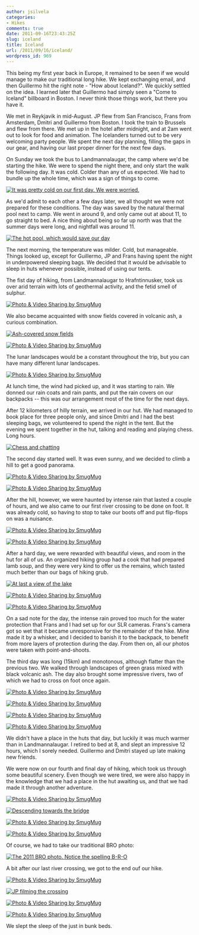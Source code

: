 ```yaml
---
author: jsilvela
categories:
- Hikes
comments: true
date: 2011-09-16T23:43:25Z
slug: iceland
title: Iceland
url: /2011/09/16/iceland/
wordpress_id: 969
---
```


This being my first year back in Europe, it remained to be seen if we would manage to make our traditional long hike. We kept exchanging email, and then Guillermo hit the right note - "How about Iceland?". We quickly settled on the idea. I learned later that Guillermo had simply seen a "Come to Iceland" billboard in Boston. I never think those things work, but there you have it.

We met in Reykjavik in mid-August. JP flew from San Francisco, Frans from Amsterdam, Dmitri and Guillermo from Boston. I took the train to Brussels and flew from there. We met up in the hotel after midnight, and at 2am went out to look for food and animation. The Icelanders turned out to be very welcoming party people. We spent the next day planning, filling the gaps in our gear, and having our last proper dinner for the next few days.

On Sunday we took the bus to Landmannalaugar, the camp where we'd be starting the hike. We were to spend the night there, and only start the walk the following day. It was cold. Colder than any of us expected. We had to bundle up the whole time, which was a sign of things to come.

[![It was pretty cold on our first day. We were worried.](http://jsilvela.smugmug.com/Hikes/Iceland/i-75dqJGn/0/S/iceland-jaime-2-56-S.jpg)](http://jsilvela.smugmug.com/Hikes/Iceland/18765251_PLhxfs#1452570069_75dqJGn-A-LB)

As we'd admit to each other a few days later, we all thought we were not prepared for these conditions. The day was saved by the natural thermal pool next to camp. We went in around 9, and only came out at about 11, to go straight to bed. A nice thing about being so far up north was that the summer days were long, and nightfall was around 11.

[![The hot pool, which would save our day](http://jsilvela.smugmug.com/Hikes/Iceland/i-rnQTnP2/0/S/iceland-jaime-2-42-S.jpg)](http://jsilvela.smugmug.com/Hikes/Iceland/18765251_PLhxfs#1452555691_rnQTnP2-A-LB)

The next morning, the temperature was milder. Cold, but manageable. Things looked up, except for Guillermo, JP and Frans having spent the night in underpowered sleeping bags. We decided that it would be advisable to sleep in huts whenever possible, instead of using our tents.

The fist day of hiking, from Landmannalaugar to Hrafntinnusker, took us over arid terrain with lots of geothermal activity, and the fetid smell of sulphur.

[![Photo & Video Sharing by SmugMug](http://jsilvela.smugmug.com/Hikes/Iceland/i-xKrj8vf/0/S/iceland-jp-0398-S.jpg)](http://jsilvela.smugmug.com/Hikes/Iceland/18765251_PLhxfs#1452601385_xKrj8vf-A-LB)

We also became acquainted with snow fields covered in volcanic ash, a curious combination.

[![Ash-covered snow fields](http://jsilvela.smugmug.com/Hikes/Iceland/i-JvJ3ksh/0/S/iceland-jaime-0829-S.jpg)](http://jsilvela.smugmug.com/Hikes/Iceland/18765251_PLhxfs#1452617208_JvJ3ksh-A-LB)

[![Photo & Video Sharing by SmugMug](http://jsilvela.smugmug.com/Hikes/Iceland/i-xkkvjqs/0/S/iceland-jaime-0830-S.jpg)](http://jsilvela.smugmug.com/Hikes/Iceland/18765251_PLhxfs#1452620278_xkkvjqs-A-LB)

The lunar landscapes would be a constant throughout the trip, but you can have many different lunar landscapes.

[![Photo & Video Sharing by SmugMug](http://jsilvela.smugmug.com/Hikes/Iceland/i-GNMfqW4/0/S/iceland-jaime-2-100-S.jpg)](http://jsilvela.smugmug.com/Hikes/Iceland/18765251_PLhxfs#1452632857_GNMfqW4-A-LB)

At lunch time, the wind had picked up, and it was starting to rain. We donned our rain coats and rain pants, and put the rain covers on our backpacks -- this was our arrangement most of the time for the next days. 

After 12 kilometers of hilly terrain, we arrived in our hut. We had managed to book place for three people only, and since Dmitri and I had the best sleeping bags, we volunteered to spend the night in the tent. But the evening we spent together in the hut, talking and reading and playing chess. Long hours.

[![Chess and chatting](http://jsilvela.smugmug.com/Hikes/Iceland/i-bZn6mrm/0/S/iceland-jaime-0715-S.jpg)](http://jsilvela.smugmug.com/Hikes/Iceland/18765251_PLhxfs#1452664892_bZn6mrm-A-LB)

The second day started well. It was even sunny, and we decided to climb a hill to get a good panorama.

[![Photo & Video Sharing by SmugMug](http://jsilvela.smugmug.com/Hikes/Iceland/i-sjMFP7J/0/S/iceland-jp-0444-S.jpg)](http://jsilvela.smugmug.com/Hikes/Iceland/18765251_PLhxfs#1452728610_sjMFP7J-A-LB)

[![Photo & Video Sharing by SmugMug](http://jsilvela.smugmug.com/Hikes/Iceland/i-63mscfk/0/S/iceland-jp-0461-S.jpg)](http://jsilvela.smugmug.com/Hikes/Iceland/18765251_PLhxfs#1452761248_63mscfk-A-LB)

After the hill, however, we were haunted by intense rain that lasted a couple of hours, and we also came to our first river crossing to be done on foot. It was already cold, so having to stop to take our boots off and put flip-flops on was a nuisance.

[![Photo & Video Sharing by SmugMug](http://jsilvela.smugmug.com/Hikes/Iceland/i-2R4Pqs6/0/S/iceland-jp-0480-S.jpg)](http://jsilvela.smugmug.com/Hikes/Iceland/18765251_PLhxfs#1452768562_2R4Pqs6-A-LB)

[![Photo & Video Sharing by SmugMug](http://jsilvela.smugmug.com/Hikes/Iceland/i-D7gt6gC/0/S/iceland-jp-0482-S.jpg)](http://jsilvela.smugmug.com/Hikes/Iceland/18765251_PLhxfs#1452772874_D7gt6gC-A-LB)

After a hard day, we were rewarded with beautiful views, and room in the hut for all of us. An organized hiking group had a cook that had prepared lamb soup, and they were very kind to offer us the remains, which tasted much better than our bags of hiking grub.

[![At last a view of the lake](http://jsilvela.smugmug.com/Hikes/Iceland/i-Fq3wGZT/0/S/IMG0966-2-S.jpg)](http://jsilvela.smugmug.com/Hikes/Iceland/18765251_PLhxfs#1452784069_Fq3wGZT-A-LB)

[![Photo & Video Sharing by SmugMug](http://jsilvela.smugmug.com/Hikes/Iceland/i-s8KxN2j/0/S/iceland-guillermo-5590-S.jpg)](http://jsilvela.smugmug.com/Hikes/Iceland/18765251_PLhxfs#1474158673_s8KxN2j-A-LB)

[![Photo & Video Sharing by SmugMug](http://jsilvela.smugmug.com/Hikes/Iceland/i-5ZVHbNx/0/S/iceland-jaime-0995-S.jpg)](http://jsilvela.smugmug.com/Hikes/Iceland/18765251_PLhxfs#1452807025_5ZVHbNx-A-LB)

On a sad note for the day, the intense rain proved too much for the water protection that Frans and I had set up for our SLR cameras. Frans's camera got so wet that it became unresponsive for the remainder of the hike. Mine made it by a whisker, and I decided to banish it to the backpack, to benefit from more layers of protection during the day.
From then on, all our photos were taken with point-and-shoots.

The third day was long (15km) and monotonous, although flatter than the previous two.
We walked through landscapes of green grass mixed with black volcanic ash. The day also brought some impressive rivers, two of which we had to cross on foot once again.

[![Photo & Video Sharing by SmugMug](http://jsilvela.smugmug.com/Hikes/Iceland/i-MHfcTBV/0/S/iceland-jaime-0750-S.jpg)](http://jsilvela.smugmug.com/Hikes/Iceland/18765251_PLhxfs#1452823417_MHfcTBV-A-LB)

[![Photo & Video Sharing by SmugMug](http://jsilvela.smugmug.com/Hikes/Iceland/i-4r2QmXq/0/S/iceland-jaime-0755-S.jpg)](http://jsilvela.smugmug.com/Hikes/Iceland/18765251_PLhxfs#1452827347_4r2QmXq-A-LB)

[![Photo & Video Sharing by SmugMug](http://jsilvela.smugmug.com/Hikes/Iceland/i-dC86d2s/0/S/iceland-jaime-0770-S.jpg)](http://jsilvela.smugmug.com/Hikes/Iceland/18765251_PLhxfs#1452838690_dC86d2s-A-LB)

[![Photo & Video Sharing by SmugMug](http://jsilvela.smugmug.com/Hikes/Iceland/i-CqvRkR4/0/S/iceland-jaime-0779-S.jpg)](http://jsilvela.smugmug.com/Hikes/Iceland/18765251_PLhxfs#1452847340_CqvRkR4-A-LB)

We didn't have a place in the huts that day, but luckily it was much warmer than in Landmannalaugar. I retired to bed at 8, and slept an impressive 12 hours, which I sorely needed. Guillermo and Dmitri stayed up late making new friends.

We were now on our fourth and final day of hiking, which took us through some beautiful scenery. Even though we were tired, we were also happy in the knowledge that we had a place in the hut awaiting us, and that we had made it through another adventure.

[![Photo & Video Sharing by SmugMug](http://jsilvela.smugmug.com/Hikes/Iceland/i-Zs2bX4M/0/S/iceland-jaime-0799-S.jpg)](http://jsilvela.smugmug.com/Hikes/Iceland/18765251_PLhxfs#1452863337_Zs2bX4M-A-LB)

[![Descending towards the bridge](http://jsilvela.smugmug.com/Hikes/Iceland/i-6xvVS7C/0/S/iceland-jaime-0812-S.jpg)](http://jsilvela.smugmug.com/Hikes/Iceland/18765251_PLhxfs#1452868293_6xvVS7C-A-LB)

[![Photo & Video Sharing by SmugMug](http://jsilvela.smugmug.com/Hikes/Iceland/i-nwdP7D3/0/S/iceland-jaime-0822-S.jpg)](http://jsilvela.smugmug.com/Hikes/Iceland/18765251_PLhxfs#1452880190_nwdP7D3-A-LB)

[![Photo & Video Sharing by SmugMug](http://jsilvela.smugmug.com/Hikes/Iceland/i-GhT9wPV/0/S/iceland-jaime-0824-S.jpg)](http://jsilvela.smugmug.com/Hikes/Iceland/18765251_PLhxfs#1452885412_GhT9wPV-A-LB)

Of course, we had to take our traditional BRO photo:

[![The 2011 BRO photo. Notice the spelling B-R-O](http://jsilvela.smugmug.com/Hikes/Iceland/i-s9wL8Xj/0/S/iceland-jaime-0831-S.jpg)](http://jsilvela.smugmug.com/Hikes/Iceland/18765251_PLhxfs#1452887306_s9wL8Xj-A-LB)

A bit after our last river crossing, we got to the end ouf our hike.

[![Photo & Video Sharing by SmugMug](http://jsilvela.smugmug.com/Hikes/Iceland/i-tXVKgVM/0/S/iceland-jaime-0849-S.jpg)](http://jsilvela.smugmug.com/Hikes/Iceland/18765251_PLhxfs#1452896285_tXVKgVM-A-LB)

[![JP filming the crossing](http://jsilvela.smugmug.com/Hikes/Iceland/i-XLcJZD2/0/S/iceland-jaime-0848-S.jpg)](http://jsilvela.smugmug.com/Hikes/Iceland/18765251_PLhxfs#1452894805_XLcJZD2-A-LB)

[![Photo & Video Sharing by SmugMug](http://jsilvela.smugmug.com/Hikes/Iceland/i-bPvLDbm/0/S/iceland-guillermo-5707-S.jpg)](http://jsilvela.smugmug.com/Hikes/Iceland/18765251_PLhxfs#1474172259_bPvLDbm-A-LB)

[![Photo & Video Sharing by SmugMug](http://jsilvela.smugmug.com/Hikes/Iceland/i-3mVbRBS/0/S/iceland-jaime-0861-S.jpg)](http://jsilvela.smugmug.com/Hikes/Iceland/18765251_PLhxfs#1452904410_3mVbRBS-A-LB)

We slept the sleep of the just in bunk beds.

